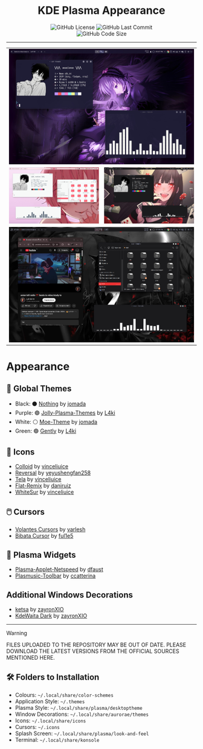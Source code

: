 <div align="center">
  <h1>KDE Plasma Appearance</h1>
  <img src="https://img.shields.io/github/license/assailance/plasma-dotfiles?style=for-the-badge&logo=instatus&color=a6c3f7&logoColor=D9E0EE&labelColor=302D41" alt="GitHub License">
  <img src="https://img.shields.io/github/last-commit/assailance/plasma-dotfiles?&style=for-the-badge&color=a6abf7&logoColor=D9E0EE&labelColor=302D41" alt="GitHub Last Commit">
  <br/>
  <img src="https://img.shields.io/github/repo-size/assailance/plasma-dotfiles?color=cba6f7&label=SIZE&logo=googledrive&style=for-the-badge&logoColor=D9E0EE&labelColor=302D41" alt="GitHub Code Size">
</div>

***

<table align="center">
  <tr>
    <td colspan="4"><img src="./screenshots/jolly-theme.jpg"></td>
  </tr>
  <tr>
    <td colspan="1"><img src="./screenshots/moe-theme.jpg"></td>
    <td colspan="1"><img src="./screenshots/nothing-theme-2.jpg"></td>
  </tr>
  <tr>
    <td colspan="4"><img src="./screenshots/nothing-theme.jpg"></td>
  </tr>
</table>

# Appearance

## 🎨 Global Themes

- Black: ⚫ [Nothing](https://gitlab.com/jomada/nothing) by [jomada](https://gitlab.com/jomada)
- Purple: 🟣 [Jolly-Plasma-Themes](https://github.com/L4ki/Jolly-Plasma-Themes) by [L4ki](https://github.com/L4ki)
- White: ⚪ [Moe-Theme](https://gitlab.com/jomada/moe-theme) by [jomada](https://gitlab.com/jomada)
- Green: 🟢 [Gently](https://github.com/L4ki/Gently) by [L4ki](https://github.com/L4ki)

## 📁 Icons

- [Colloid](https://github.com/vinceliuice/Colloid-icon-theme) by [vinceliuice](https://github.com/vinceliuice)
- [Reversal](https://github.com/yeyushengfan258/Reversal-icon-theme) by [yeyushengfan258](https://github.com/yeyushengfan258)
- [Tela](https://github.com/vinceliuice/Tela-icon-theme) by [vinceliuice](https://github.com/vinceliuice)
- [Flat-Remix](https://github.com/daniruiz/Flat-Remix) by [daniruiz](https://github.com/daniruiz)
- [WhiteSur](https://github.com/vinceliuice/WhiteSur-icon-theme) by [vinceliuice](https://github.com/vinceliuice)

## 🖱️ Cursors

- [Volantes Cursors](https://github.com/varlesh/volantes-cursors) by [varlesh](https://github.com/varlesh)
- [Bibata Cursor](https://github.com/ful1e5/Bibata_Cursor) by [ful1e5](https://github.com/ful1e5)

## 📱 Plasma Widgets

- [Plasma-Applet-Netspeed](https://github.com/dfaust/plasma-applet-netspeed-widget) by [dfaust](https://github.com/dfaust)
- [Plasmusic-Toolbar](https://github.com/ccatterina/plasmusic-toolbar) by [ccatterina](https://github.com/ccatterina)

## Additional Windows Decorations

- [ketsa](https://store.kde.org/p/1969727/) by [zayronXIO](https://store.kde.org/u/zayronXIO)
- [KdeWaita Dark](https://store.kde.org/p/2271791/) by [zayronXIO](https://store.kde.org/u/zayronXIO)

***

> [!WARNING]
> FILES UPLOADED TO THE REPOSITORY MAY BE OUT OF DATE.
> PLEASE DOWNLOAD THE LATEST VERSIONS FROM THE OFFICIAL SOURCES MENTIONED HERE.

## 🛠 Folders to Installation

-   Colours: `~/.local/share/color-schemes`
-   Application Style: `~/.themes`
-   Plasma Style: `~/.local/share/plasma/desktoptheme`
-   Window Decorations: `~/.local/share/aurorae/themes`
-   Icons: `~/.local/share/icons`
-   Cursors: `~/.icons`
-   Splash Screen: `~/.local/share/plasma/look-and-feel`
-   Terminal: `~/.local/share/konsole`
